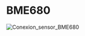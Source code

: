 # BME680  
![Conexion_sensor_BME680](https://user-images.githubusercontent.com/98770849/167496156-70404062-d461-418a-85f9-003e148fc4a2.png)

